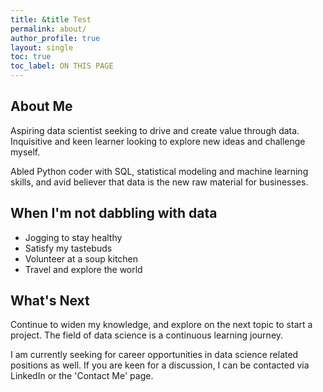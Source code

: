 ```yaml
---
title: &title Test
permalink: about/
author_profile: true
layout: single
toc: true
toc_label: ON THIS PAGE
---
```

## About Me
Aspiring data scientist seeking to drive and create value through data. Inquisitive and keen learner looking to explore new ideas and challenge myself.

Abled Python coder with SQL, statistical modeling and machine learning skills, and avid believer that data is the new raw material for businesses.

## When I'm not dabbling with data
* Jogging to stay healthy
* Satisfy my tastebuds 
* Volunteer at a soup kitchen
* Travel and explore the world

## What's Next
Continue to widen my knowledge, and explore on the next topic to start a project. The field of data science is a continuous learning journey.

I am currently seeking for career opportunities in data science related positions as well. If you are keen for a discussion, I can be contacted via LinkedIn or the 'Contact Me' page.
